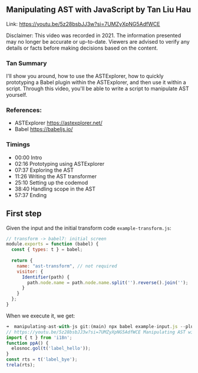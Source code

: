 ## Manipulating AST with JavaScript by Tan Liu Hau

Link: https://youtu.be/5z28bsbJJ3w?si=7UMZyXpNG5AdfWCE 

Disclaimer: This video was recorded in 2021. The information presented may no longer be accurate or up-to-date. Viewers are advised to verify any details or facts before making decisions based on the content.

### Tan Summary 

I'll show you around, how to use the ASTExplorer, how to quickly prototyping a Babel plugin within the ASTExplorer, and then use it within a script. Through this video, you'll be able to write a script to manipulate AST yourself.

### References: 

- ASTExplorer https://astexplorer.net/
- Babel https://babeljs.io/

### Timings

- 00:00 Intro
- 02:16 Prototyping using ASTExplorer
- 07:37 Exploring the AST
- 11:26 Writing the AST transformer
- 25:10 Setting up the codemod
- 38:40 Handling scope in the AST
- 57:37 Ending

## First step

Given the input and the initial transform code `example-transform.js`:

```js
// transform -> babel7: initial screen
module.exports = function (babel) {
  const { types: t } = babel;
  
  return {
    name: "ast-transform", // not required
    visitor: {
      Identifier(path) {
        path.node.name = path.node.name.split('').reverse().join('');
      }
    }
  };
}
```
When we execute it, we get:

```js
➜  manipulating-ast-with-js git:(main) npx babel example-input.js --plugins=./example-transform.js
// https://youtu.be/5z28bsbJJ3w?si=7UMZyXpNG5AdfWCE Manipulating AST with JavaScript by Tan Liu Hau
import { t } from 'i18n';
function ppA() {
  elosnoc.gol(t('label_hello'));
}
const rts = t('label_bye');
trela(rts);
```
